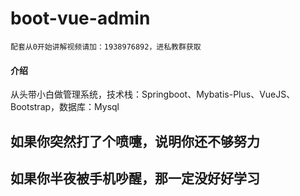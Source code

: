 # boot-vue-admin

`配套从0开始讲解视频请加：1938976892，进私教群获取`

#### 介绍
从头带小白做管理系统，技术栈：Springboot、Mybatis-Plus、VueJS、Bootstrap，数据库：Mysql

## 如果你突然打了个喷嚏，说明你还不够努力

## 如果你半夜被手机吵醒，那一定没好好学习


